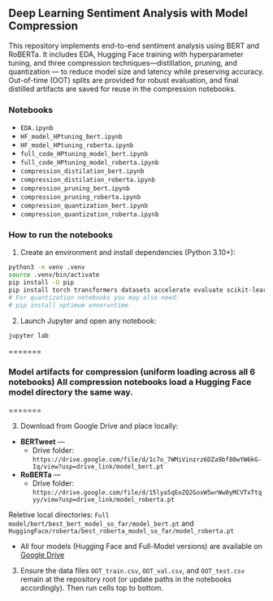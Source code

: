 ## Deep Learning Sentiment Analysis with Model Compression

This repository implements end-to-end sentiment analysis using BERT and RoBERTa. It includes EDA, Hugging Face training with hyperparameter tuning, and three compression techniques—distillation, pruning, and quantization — to reduce model size and latency while preserving accuracy. Out-of-time (OOT) splits are provided for robust evaluation, and final distilled artifacts are saved for reuse in the compression notebooks.

### Notebooks
- `EDA.ipynb`
- `HF_model_HPtuning_bert.ipynb`
- `HF_model_HPtuning_roberta.ipynb`
- `full_code_HPtuning_model_bert.ipynb`
- `full_code_HPtuning_model_roberta.ipynb`
- `compression_distilation_bert.ipynb`
- `compression_distilation_roberta.ipynb`
- `compression_pruning_bert.ipynb`
- `compression_pruning_roberta.ipynb`
- `compression_quantization_bert.ipynb`
- `compression_quantization_roberta.ipynb`

### How to run the notebooks
1. Create an environment and install dependencies (Python 3.10+):
```bash
python3 -m venv .venv
source .venv/bin/activate
pip install -U pip
pip install torch transformers datasets accelerate evaluate scikit-learn pandas numpy matplotlib seaborn jupyter
# For quantization notebooks you may also need:
# pip install optimum onnxruntime
```
2. Launch Jupyter and open any notebook:
```bash
jupyter lab
```
=======
### Model artifacts for compression (uniform loading across all 6 notebooks) All compression notebooks load a Hugging Face model directory the same way.
=======

3. Download from Google Drive and place locally:
- **BERTweet** —
  - Drive folder: `https://drive.google.com/file/d/1c7o_7WMiVinzrz6DZa9bf80wYW6kG-Iq/view?usp=drive_link/model_bert.pt`
- **RoBERTa** — 
  - Drive folder: `https://drive.google.com/file/d/15lya5qEoZQ2GoxW5wrWw0yMCVTxTtqyy/view?usp=drive_link/model_roberta.pt`

Reletive local directories:
`Full model/bert/best_bert_model_so_far/model_bert.pt` and `HuggingFace/roberta/best_roberta_model_so_far/model_roberta.pt` 

- All four models (Hugging Face and Full-Model versions) are available on [Google Drive](https://drive.google.com/drive/folders/11zExabyd7AUcUnt3cu0gWzaLnKBkTGWw?usp=sharing)

3. Ensure the data files `OOT_train.csv`, `OOT_val.csv`, and `OOT_test.csv` remain at the repository root (or update paths in the notebooks accordingly). Then run cells top to bottom.

